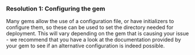 ### Resolution 1: Configuring the gem

Many gems allow the use of a configuration file, or have initializers to configure them, so these can be used to set the directory needed for deployment. This will vary depending on the gem that is causing your issue - we recommend that you have a look at the documentation provided by your gem to see if an alternative configuration is indeed possible.

